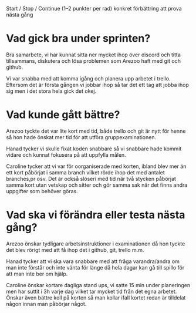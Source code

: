 
Start / Stop / Continue (1–2 punkter per rad)
konkret förbättring att prova nästa gång


# Vad gick bra under sprinten?
  Bra samarbete, vi har kunnat sitta ner mycket ihop över discord och titta tillsammans, diskutera och lösa problemen som Arezoo haft med git och github.
   
  Vi var snabba med att komma igång och planera upp arbetet i trello. Eftersom det är första gången vi jobbar ihop så tar det ett tag att jobba ihop sig men i det stora hela gick det okej.
    
# Vad kunde gått bättre?
Arezoo tyckte det var lite kort med tid, både trello och git är nytt för henne så hon hade önskat mer tid för att utföra gruppexaminationen.

Hanad tycker vi skulle fixat koden snabbare så vi snabbare hade kommit vidare och kunnat fokusera på att uppfylla målen.

Caroline tycker att vi var för oorganiserade med korten, ibland blev mer än ett kort påbörjat i samma branch vilket rörde ihop det med antalet branches,pr osv. Det är också slöseri med tid när två stycken påbörjat samma kort utan vetskap och sitter och gör samma sak när det finns andra uppgifter som behöver göras.
   
# Vad ska vi förändra eller testa nästa gång?
Arezoo önskar tydligare arbetsinstruktioner i examinationen då hon tyckte det blev rörigt med att få ihop det i github, git, trello m.m.

Hanad tycker att vi ska vara snabbare med att fråga varandra/andra om man inte förstår och inte vänta för länge då hela dagar kan gå till spillo för att man inte ber om hjälp.

Caroline önskar kortare dagliga stand ups, vi satte 15 min under planeringen men har suttit i 3h varje dag vilket tar mycket tid från det egna arbetet. Önskar även bättre koll på korten så man kollar ifall kortet redan är tilldelat någon innan man påbörjar något. 


